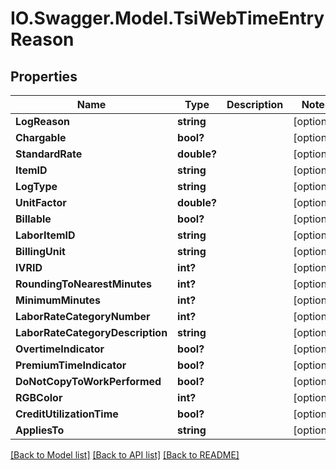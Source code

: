 # IO.Swagger.Model.TsiWebTimeEntryReason
## Properties

Name | Type | Description | Notes
------------ | ------------- | ------------- | -------------
**LogReason** | **string** |  | [optional] 
**Chargable** | **bool?** |  | [optional] 
**StandardRate** | **double?** |  | [optional] 
**ItemID** | **string** |  | [optional] 
**LogType** | **string** |  | [optional] 
**UnitFactor** | **double?** |  | [optional] 
**Billable** | **bool?** |  | [optional] 
**LaborItemID** | **string** |  | [optional] 
**BillingUnit** | **string** |  | [optional] 
**IVRID** | **int?** |  | [optional] 
**RoundingToNearestMinutes** | **int?** |  | [optional] 
**MinimumMinutes** | **int?** |  | [optional] 
**LaborRateCategoryNumber** | **int?** |  | [optional] 
**LaborRateCategoryDescription** | **string** |  | [optional] 
**OvertimeIndicator** | **bool?** |  | [optional] 
**PremiumTimeIndicator** | **bool?** |  | [optional] 
**DoNotCopyToWorkPerformed** | **bool?** |  | [optional] 
**RGBColor** | **int?** |  | [optional] 
**CreditUtilizationTime** | **bool?** |  | [optional] 
**AppliesTo** | **string** |  | [optional] 

[[Back to Model list]](../README.md#documentation-for-models) [[Back to API list]](../README.md#documentation-for-api-endpoints) [[Back to README]](../README.md)

